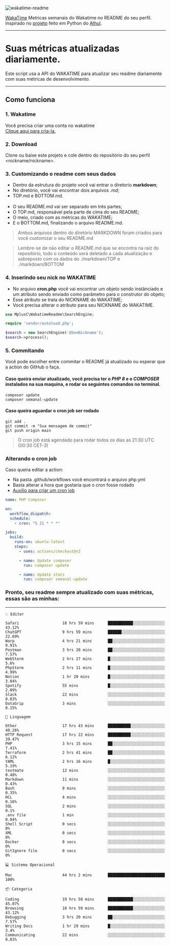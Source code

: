 ![wakatime-readme](https://socialify.git.ci/bymatheus/wakatime-readme/image?description=1&descriptionEditable=M%C3%A9tricas%20semanais%20do%20Wakatime%20no%20seu%20README%20de%20perfil.&font=KoHo&forks=1&language=1&owner=1&pattern=Signal&stargazers=1&theme=Dark)

[WakaTime](https://wakatime.com) Metricas semanais do Wakatime no README do seu perfil. <br>
Inspirado no [projeto](https://github.com/athul/waka-readme) feito em Python do [Athul](https://github.com/athul).
___

# Suas métricas atualizadas diariamente.
Este script usa a API do WAKATIME para atualizar seu readme diariamente com suas métricas de desenvolvimento.

___

## Como funciona

### 1. Wakatime
Você precisa criar uma conta no wakatime <br>
[Clique aqui para cria-la.](https://wakatime.com) 

### 2. Download
Clone ou baixe este projeto e cole dentro do repositório do seu perfil <nickname/nickname>.

### 3. Customizando o readme com seus dados
- Dentro da estrutura do projeto você vai entrar o diretorio **markdown**;  
- No diretório, você vai encontrar dois arquivos *.md*;
- TOP.md e BOTTOM.md.
<br><br>
- O seu README.md vai ser separado em três partes; 
- O TOP.md, responsável pela parte de cima do seu README;
- O meio, criado com as métricas do WAKATIME;
- E o BOTTOM.md, finalizando o arquivo README.md.<br>

> Ambos arquivos dentro do diretório MARKDOWN foram criados para você customizar o seu README.md

> Lembre-se de não editar o README.md que se encontra na raiz do repositório, todo o conteúdo será deletado a cada atualização e sobreposto com os dados do ./markdown/TOP e ./markdown/BOTTOM

### 4. Inserindo seu nick no WAKATIME
- No arquivo **cron.php** você vai encontrar um objeto sendo instânciado e um atributo sendo enviado como parâmetro para o construtor do objeto;
- Esse atributo se trata do NICKNAME do WAKATIME;
- Você precisa alterar o atributo para seu NICKNAME do WAKATIME.

```php
use MplusC\WakatimeReadme\SearchEngine;

require 'vendor/autoload.php';

$search = new SearchEngine('@SeuNickname');
$search->process();
```

### 5. Commitando
Você pode escolher entre commitar o README já atualizado ou esperar que a action do GitHub o faça. <br>

#### Caso queira enviar atualizado, você precisa ter o *PHP 8* e o *COMPOSER* instalados na sua maquina, e rodar os seguintes comandos no terminal.
```composer
composer update
composer semanal-update 
```

#### Caso queira aguardar o cron job ser rodado 
```git 
git add .
git commit -m "Sua mensagem de commit"
git push origin main
```

>O cron job está agendado para rodar todos os dias as 21:30 UTC (00:30 CET-3) 

### Alterando o cron job
Caso queira editar a action:

- Na pasta .github/workflows você encontrará o arquivo php.yml
- Basta alterar a hora que gostaria que o cron fosse rodado
- [Auxilio para criar um cron job](https://crontab.guru)

```yml
name: PHP Composer

on:
  workflow_dispatch:
  schedule:
    - cron: "5 21 * * *"

jobs:
  build:
    runs-on: ubuntu-latest
    steps:
      - uses: actions/checkout@v2

      - name: Update composer
        run: composer update

      - name: Update stats
        run: composer semanal-update
```

### Pronto, seu readme sempre atualizado com suas métricas, essas são as minhas:

___
```text
💡 Editor

Safari                   18 hrs 59 mins      ███████████░░░░░░░░░░░░░░     43.12%
ChatGPT                  9 hrs 59 mins       ██████░░░░░░░░░░░░░░░░░░░     22.69%
Warp                     4 hrs 21 mins       ██░░░░░░░░░░░░░░░░░░░░░░░      9.91%
Postman                  3 hrs 20 mins       ██░░░░░░░░░░░░░░░░░░░░░░░      7.57%
WebStorm                 2 hrs 27 mins       █░░░░░░░░░░░░░░░░░░░░░░░░       5.6%
PhpStorm                 2 hrs 11 mins       █░░░░░░░░░░░░░░░░░░░░░░░░      4.99%
Notion                   1 hr 20 mins        █░░░░░░░░░░░░░░░░░░░░░░░░      3.04%
Spotify                  55 mins             █░░░░░░░░░░░░░░░░░░░░░░░░      2.09%
Slack                    22 mins             ░░░░░░░░░░░░░░░░░░░░░░░░░      0.83%
DataGrip                 3 mins              ░░░░░░░░░░░░░░░░░░░░░░░░░      0.15%
```
```text
💬 Linguagem

Other                    17 hrs 43 mins      ██████████░░░░░░░░░░░░░░░     40.26%
HTTP Request             17 hrs 22 mins      ██████████░░░░░░░░░░░░░░░     39.47%
PHP                      3 hrs 15 mins       ██░░░░░░░░░░░░░░░░░░░░░░░      7.41%
Terraform                2 hrs 41 mins       ██░░░░░░░░░░░░░░░░░░░░░░░      6.12%
YAML                     2 hrs 16 mins       █░░░░░░░░░░░░░░░░░░░░░░░░      5.19%
textmate                 12 mins             ░░░░░░░░░░░░░░░░░░░░░░░░░      0.48%
Markdown                 11 mins             ░░░░░░░░░░░░░░░░░░░░░░░░░      0.43%
Bash                     9 mins              ░░░░░░░░░░░░░░░░░░░░░░░░░      0.35%
HCL                      4 mins              ░░░░░░░░░░░░░░░░░░░░░░░░░      0.16%
SQL                      2 mins              ░░░░░░░░░░░░░░░░░░░░░░░░░       0.1%
.env file                1 min               ░░░░░░░░░░░░░░░░░░░░░░░░░      0.04%
Shell Script             0 secs              ░░░░░░░░░░░░░░░░░░░░░░░░░         0%
XML                      0 secs              ░░░░░░░░░░░░░░░░░░░░░░░░░         0%
Docker                   0 secs              ░░░░░░░░░░░░░░░░░░░░░░░░░         0%
GitIgnore file           0 secs              ░░░░░░░░░░░░░░░░░░░░░░░░░         0%
```
```text
💻 Sistema Operacional

Mac                      44 hrs 2 mins       █████████████████████████       100%
```
```text
📦 Categoria

Coding                   19 hrs 50 mins      ███████████░░░░░░░░░░░░░░     45.07%
Browsing                 18 hrs 59 mins      ███████████░░░░░░░░░░░░░░     43.12%
Debugging                3 hrs 20 mins       ██░░░░░░░░░░░░░░░░░░░░░░░      7.57%
Writing Docs             1 hr 29 mins        █░░░░░░░░░░░░░░░░░░░░░░░░       3.4%
Communicating            22 mins             ░░░░░░░░░░░░░░░░░░░░░░░░░      0.83%
```
